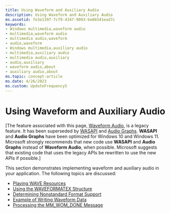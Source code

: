 ```yaml
---
title: Using Waveform and Auxiliary Audio
description: Using Waveform and Auxiliary Audio
ms.assetid: fe3e1397-7cf9-4347-9093-be80341ead7c
keywords:
- Windows multimedia,waveform audio
- multimedia,waveform audio
- multimedia audio,waveform
- audio,waveform
- Windows multimedia,auxiliary audio
- multimedia,auxiliary audio
- multimedia audio,auxiliary
- audio,auxiliary
- waveform audio,about
- auxiliary audio,about
ms.topic: concept-article
ms.date: 4/26/2023
ms.custom: UpdateFrequency5
---
```


# Using Waveform and Auxiliary Audio

\[The feature associated with this page, [Waveform Audio](/windows/win32/multimedia/waveform-audio), is a legacy feature. It has been superseded by [WASAPI](/windows/win32/coreaudio/wasapi) and [Audio Graphs](/windows/uwp/audio-video-camera/audio-graphs). **WASAPI** and **Audio Graphs** have been optimized for Windows 10 and Windows 11. Microsoft strongly recommends that new code use **WASAPI** and **Audio Graphs** instead of **Waveform Audio**, when possible. Microsoft suggests that existing code that uses the legacy APIs be rewritten to use the new APIs if possible.\]

This section demonstrates implementing waveform and auxiliary audio in your application. The following topics are discussed:

-   [Playing WAVE Resources](playing-wave-resources.md)
-   [Using the WAVEFORMATEX Structure](using-the-waveformatex-structure.md)
-   [Determining Nonstandard Format Support](determining-nonstandard-format-support.md)
-   [Example of Writing Waveform Data](example-of-writing-waveform-data.md)
-   [Processing the MM\_WOM\_DONE Message](processing-the-mm-wom-done-message.md)

 

 





